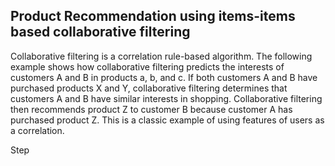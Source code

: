 **Product Recommendation using items-items based collaborative filtering**
--------------------------------------------
Collaborative filtering is a correlation rule-based algorithm. The following example shows how collaborative filtering predicts the interests of customers A and B in products a, b, and c. If both customers A and B have purchased products X and Y, collaborative filtering determines that customers A and B have similar interests in shopping. Collaborative filtering then recommends product Z to customer B because customer A has purchased product Z. This is a classic example of using features of users as a correlation.

Step
